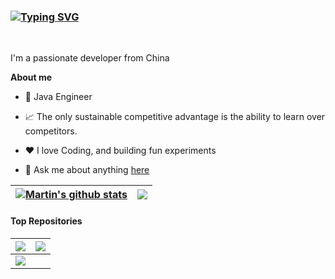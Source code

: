 ### <a align="center" href="https://git.io/typing-svg"><img src="https://readme-typing-svg.demolab.com?font=Fira+Code&pause=1000&random=false&width=435&lines=Hi+there+%F0%9F%91%8B!+;I'm+Martin.+I+do+open+source!" alt="Typing SVG" /></a>

<br />

I'm a passionate developer from China

**About me**

- 💼 Java Engineer

- 📈 The only sustainable competitive advantage is the ability to learn over competitors.

- ❤️ I love Coding, and building fun experiments 

- 💬 Ask me about anything [here](https://bianxf.com/app/aboutme)

| <a href="https://bianxf.com"><img align="center" src="https://github-readme-stats.vercel.app/api?username=martin-chips&show_icons=true&include_all_commits=true&theme=buefy&hide_border=true" alt="Martin's github stats" /></a> | <a href="https://bianxf.com"><img align="center" src="https://github-readme-stats.vercel.app/api/top-langs/?username=martin-chips&layout=compact&theme=buefy&hide_border=true" /></a> |
| ------------- | ------------- |

#### Top Repositories
| <a href="https://github.com/martin-bian/DimpleBlog"><img align="center" src="https://github-readme-stats.vercel.app/api/pin/?username=martin-chips&repo=DimpleBlog&theme=buefy"/></a> | <a href="https://github.com/martin-bian/EAMS"><img align="center" src="https://github-readme-stats.vercel.app/api/pin/?username=martin-chips&repo=EAMS&theme=buefy" /></a> |
| ------------- | ------------- |
|<a href="https://github.com/martin-bian/online_exam_system"><img align="center" src="https://github-readme-stats.vercel.app/api/pin/?username=martin-chips&repo=online_exam_system&theme=buefy" /></a>||

<br />
<br />

